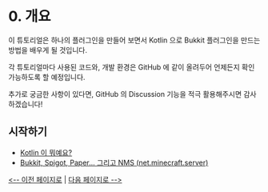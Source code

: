 # 0. 개요

이 튜토리얼은 하나의 플러그인을 만들어 보면서 Kotlin 으로 Bukkit 플러그인을 만드는 방법을 배우게 될 것입니다.

각 튜토리얼마다 사용된 코드와, 개발 환경은 GitHub 에 같이 올려두어 언제든지 확인 가능하도록 할 예정입니다.

추가로 궁금한 사항이 있다면, GitHub 의 Discussion 기능을 적극 활용해주시면 감사하겠습니다!

## 시작하기

- [Kotlin 이 뭐예요?](tutorials/00-Overview/overview-01.md)
- [Bukkit, Spigot, Paper... 그리고 NMS (net.minecraft.server)](tutorials/00-Overview/overview-02.md)

[<-- 이전 페이지로](../../README.md) | [다음 페이지로 -->](overview-01.md)

